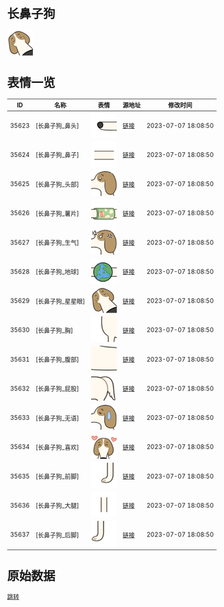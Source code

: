 # 长鼻子狗

<img src="./cover.png" height="60" alt="cover" />

# 表情一览

|ID|名称|表情|源地址|修改时间|
|----|----|----|----|----|
|35623|[长鼻子狗_鼻头]|<img src="./pic/035623_%5B长鼻子狗_鼻头%5D.png" height="60" alt="鼻头"/>|[链接](https://i0.hdslb.com/bfs/garb/0095729cdb21e0d1b6ac35e626e5511aca5b6e8c.png)|2023-07-07 18:08:50|
|35624|[长鼻子狗_鼻子]|<img src="./pic/035624_%5B长鼻子狗_鼻子%5D.png" height="60" alt="鼻子"/>|[链接](https://i0.hdslb.com/bfs/garb/596b4ff9ddd5476c65a6df9d9a368267c702a13f.png)|2023-07-07 18:08:50|
|35625|[长鼻子狗_头部]|<img src="./pic/035625_%5B长鼻子狗_头部%5D.png" height="60" alt="头部"/>|[链接](https://i0.hdslb.com/bfs/garb/25420c7c6420990350e4c6759a78d652ae215048.png)|2023-07-07 18:08:50|
|35626|[长鼻子狗_薯片]|<img src="./pic/035626_%5B长鼻子狗_薯片%5D.png" height="60" alt="薯片"/>|[链接](https://i0.hdslb.com/bfs/garb/33342ba42128995e097227ebb362829bdc7b0d01.png)|2023-07-07 18:08:50|
|35627|[长鼻子狗_生气]|<img src="./pic/035627_%5B长鼻子狗_生气%5D.png" height="60" alt="生气"/>|[链接](https://i0.hdslb.com/bfs/garb/a0dd682d2585aaa34c2dda767f4b6d3f5c96d65a.png)|2023-07-07 18:08:50|
|35628|[长鼻子狗_地球]|<img src="./pic/035628_%5B长鼻子狗_地球%5D.png" height="60" alt="地球"/>|[链接](https://i0.hdslb.com/bfs/garb/2a9c56e6b2e70c1f09d69366f840aa52298032f8.png)|2023-07-07 18:08:50|
|35629|[长鼻子狗_星星眼]|<img src="./pic/035629_%5B长鼻子狗_星星眼%5D.png" height="60" alt="星星眼"/>|[链接](https://i0.hdslb.com/bfs/garb/2bacbb72dcc5f2df72aef8b8ee2d2ca3a9e3acdf.png)|2023-07-07 18:08:50|
|35630|[长鼻子狗_胸]|<img src="./pic/035630_%5B长鼻子狗_胸%5D.png" height="60" alt="胸"/>|[链接](https://i0.hdslb.com/bfs/garb/924cd00fdd8cdc07eacd8558cfe68984676f1079.png)|2023-07-07 18:08:50|
|35631|[长鼻子狗_腹部]|<img src="./pic/035631_%5B长鼻子狗_腹部%5D.png" height="60" alt="腹部"/>|[链接](https://i0.hdslb.com/bfs/garb/64546ed6f164f0530295117a5f334f5e68181695.png)|2023-07-07 18:08:50|
|35632|[长鼻子狗_屁股]|<img src="./pic/035632_%5B长鼻子狗_屁股%5D.png" height="60" alt="屁股"/>|[链接](https://i0.hdslb.com/bfs/garb/c20e492c1a48cefa75d39f2ffd9f79e0f5b981e2.png)|2023-07-07 18:08:50|
|35633|[长鼻子狗_无语]|<img src="./pic/035633_%5B长鼻子狗_无语%5D.png" height="60" alt="无语"/>|[链接](https://i0.hdslb.com/bfs/garb/a12c5ff0515e74e0a04f056f0094f425a73d9557.png)|2023-07-07 18:08:50|
|35634|[长鼻子狗_喜欢]|<img src="./pic/035634_%5B长鼻子狗_喜欢%5D.png" height="60" alt="喜欢"/>|[链接](https://i0.hdslb.com/bfs/garb/c4ab2c5821f89b5858c8bdd784033877708f04c0.png)|2023-07-07 18:08:50|
|35635|[长鼻子狗_前脚]|<img src="./pic/035635_%5B长鼻子狗_前脚%5D.png" height="60" alt="前脚"/>|[链接](https://i0.hdslb.com/bfs/garb/24926e147251bc80f8756f75f70cc51509f68f0e.png)|2023-07-07 18:08:50|
|35636|[长鼻子狗_大腿]|<img src="./pic/035636_%5B长鼻子狗_大腿%5D.png" height="60" alt="大腿"/>|[链接](https://i0.hdslb.com/bfs/garb/3800494321718c1fc154b7dfbfbbc43986073493.png)|2023-07-07 18:08:50|
|35637|[长鼻子狗_后脚]|<img src="./pic/035637_%5B长鼻子狗_后脚%5D.png" height="60" alt="后脚"/>|[链接](https://i0.hdslb.com/bfs/garb/b51508e648bfce23d887f63c7737f09c61ef6920.png)|2023-07-07 18:08:50|

# 原始数据

[跳转](./raw.json)

